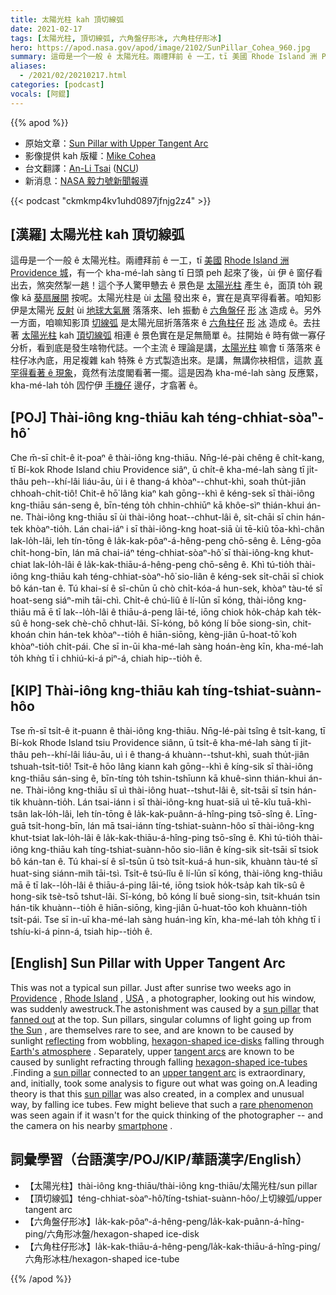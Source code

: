 ```yaml
---
title: 太陽光柱 kah 頂切線弧
date: 2021-02-17
tags: [太陽光柱, 頂切線弧, 六角盤仔形冰, 六角柱仔形冰]
hero: https://apod.nasa.gov/apod/image/2102/SunPillar_Cohea_960.jpg
summary: 這毋是一个一般 ê 太陽光柱。兩禮拜前 ê 一工，tī 美國 Rhode Island 洲 Providence 城，有一个 kha-mé-lah sàng tī 日頭 peh 起來了後，ùi 伊 ê 窗仔看出去，煞突然掣一趒！
aliases:
  - /2021/02/20210217.html
categories: [podcast]
vocals: [阿錕]
---
```


{{% apod %}}

- 原始文章：[Sun Pillar with Upper Tangent Arc](https://apod.nasa.gov/apod/ap210217.html)
- 影像提供 kah 版權：[Mike Cohea](https://www.mikecohea.com/about)
- 台文翻譯：[An-Li Tsai](mailto:thianbu.taigi@gmail.com) ([NCU](https://www.astro.ncu.edu.tw))
- 新消息：[NASA 毅力號新聞報導](https://mars.nasa.gov/mars2020/timeline/landing/watch-online/)

{{< podcast "ckmkmp4kv1uhd0897jfnjg2z4" >}}

## [漢羅] 太陽光柱 kah 頂切線弧

這毋是一个一般 ê 太陽光柱。兩禮拜前 ê 一工，tī [美國](https://www.cia.gov/the-world-factbook/countries/united-states/) [Rhode Island 洲](https://en.wikipedia.org/wiki/Rhode_Island) [Providence 城](https://youtu.be/zJ-g6DpBsAs)，有一个 kha-mé-lah sàng tī 日頭 peh 起來了後，ùi 伊 ê 窗仔看出去，煞突然掣一趒！這个予人驚甲戇去 ê 景色是 [太陽光柱](https://apod.nasa.gov/apod/ap180606.html) 產生 ê，面頂 to̍h 親像 kā [葵扇展開](https://catsherdyou.com/wp-content/uploads/2016/05/cat_fan_working_sm.jpg) 按呢。太陽光柱是 ùi [太陽](https://solarsystem.nasa.gov/solar-system/sun/overview/) 發出來 ê，實在是真罕得看著。咱知影伊是太陽光 [反射](https://apod.nasa.gov/apod/ap191227.html) ùi [地球大氣層](https://spaceplace.nasa.gov/atmosphere/en/) 落落來、leh 振動 ê [六角盤仔](https://www.atoptics.co.uk/halo/platpill.htm) [形](https://www.atoptics.co.uk/halo/platpill.htm) [冰](https://www.atoptics.co.uk/halo/platpill.htm) 造成 ê。另外一方面，咱嘛知影頂 [切線弧](https://www.atoptics.co.uk/halo/colsolat.htm) 是太陽光屈折落落來 ê [六角柱仔](https://www.atoptics.co.uk/halo/colpill.htm) [形](https://www.atoptics.co.uk/halo/colpill.htm) [冰](https://www.atoptics.co.uk/halo/colpill.htm) 造成 ê。去拄著 [太陽光柱](https://apod.nasa.gov/apod/ap060205.html) kah [頂切線弧](https://en.wikipedia.org/wiki/Upper_and_lower_tangent_arcs) 相連 ê 景色實在是足無簡單 ê。拄開始 ê 時有做一寡仔分析，看到底是發生啥物代誌。一个主流 ê 理論是講，[太陽光柱](https://www.atoptics.co.uk/halo/pillar.htm) 嘛會 tī 落落來 ê 柱仔冰內底，用足複雜 kah 特殊 ê 方式製造出來。是講，無講你袂相信，這款 [真罕得看著 ê 現象](https://apod.nasa.gov/apod/ap200224.html)，竟然有法度閣看著一擺。這是因為 kha-mé-lah sàng 反應緊，kha-mé-lah to̍h 囥佇伊 [手機仔](https://en.wikipedia.org/wiki/Camera_phone#/media/File:Sharp_J-SH04_CP+_2011.jpg) 邊仔，才翕著 ê。

## [POJ] Thài-iông kng-thiāu kah téng-chhiat-sòaⁿ-hô͘

Che m̄-sī chi̍t-ê it-poaⁿ ê thài-iông kng-thiāu. Nn̄g-lé-pài chêng ê chi̍t-kang, tī Bí-kok Rhode Island chiu Providence siâⁿ, ū chi̍t-ê kha-mé-lah sàng tī ji̍t-thâu peh--khí-lâi liáu-āu, ùi i ê thang-á khòaⁿ--chhut-khì, soah thu̍t-jiân chhoah-chi̍t-tiô! Chit-ê hō͘ lâng kiaⁿ kah gōng--khì ê kéng-sek sī thài-iông kng-thiāu sán-seng ê, bīn-téng to̍h chhin-chhiūⁿ kā khôe-sìⁿ thián-khui án-ne. Thài-iông kng-thiāu sī ùi thài-iông hoat--chhut-lâi ê, si̍t-chāi sī chin hán-tek khòaⁿ-tio̍h. Lán chai-iáⁿ i sī thài-iông-kng hoat-siā ùi tē-kiû tōa-khì-chân lak-lo̍h-lâi, leh tín-tōng ê la̍k-kak-pôaⁿ-á-hêng-peng chō-sêng ê. Lēng-gōa chi̍t-hong-bīn, lán mā chai-iáⁿ téng-chhiat-sòaⁿ-hô͘ sī thài-iông-kng khut-chiat lak-lo̍h-lâi ê la̍k-kak-thiāu-á-hêng-peng chō-sêng ê. Khì tú-tio̍h thài-iông kng-thiāu kah téng-chhiat-sòaⁿ-hô͘ sio-liân ê kéng-sek si̍t-chāi sī chiok bô kán-tan ê. Tú khai-sí ê sî-chūn ū chò chi̍t-kóa-á hun-sek, khòaⁿ tàu-té sī hoat-seng siáⁿ-mih tāi-chì. Chi̍t-ê chú-liû ê lí-lūn sī kóng, thài-iông kng-thiāu mā ē tī lak--lo̍h-lâi ê thiāu-á-peng lāi-té, iōng chiok ho̍k-cha̍p kah te̍k-sû ê hong-sek chè-chō chhut-lâi. Sī-kóng, bô kóng lí bōe siong-sìn, chit-khoán chin hán-tek khòaⁿ--tio̍h ê hiān-siōng, kèng-jiân ū-hoat-tō͘ koh khòaⁿ-tio̍h chi̍t-pái. Che sī in-ūi kha-mé-lah sàng hoán-èng kīn, kha-mé-lah to̍h khǹg tī i chhiú-ki-á piⁿ-á, chiah hip--tio̍h ê.

## [KIP] Thài-iông kng-thiāu kah tíng-tshiat-suànn-hôo

Tse m̄-sī tsi̍t-ê it-puann ê thài-iông kng-thiāu. Nn̄g-lé-pài tsîng ê tsi̍t-kang, tī Bí-kok Rhode Island tsiu Providence siânn, ū tsi̍t-ê kha-mé-lah sàng tī ji̍t-thâu peh--khí-lâi liáu-āu, uì i ê thang-á khuànn--tshut-khì, suah thu̍t-jiân tshuah-tsi̍t-tiô! Tsit-ê hōo lâng kiann kah gōng--khì ê kíng-sik sī thài-iông kng-thiāu sán-sing ê, bīn-tíng to̍h tshin-tshīunn kā khuê-sìnn thián-khui án-ne. Thài-iông kng-thiāu sī uì thài-iông huat--tshut-lâi ê, si̍t-tsāi sī tsin hán-tik khuànn-tio̍h. Lán tsai-iánn i sī thài-iông-kng huat-siā uì tē-kîu tuā-khì-tsân lak-lo̍h-lâi, leh tín-tōng ê la̍k-kak-puânn-á-hîng-ping tsō-sîng ê. Līng-guā tsi̍t-hong-bīn, lán mā tsai-iánn tíng-tshiat-suànn-hôo sī thài-iông-kng khut-tsiat lak-lo̍h-lâi ê la̍k-kak-thiāu-á-hîng-ping tsō-sîng ê. Khì tú-tio̍h thài-iông kng-thiāu kah tíng-tshiat-suànn-hôo sio-liân ê kíng-sik si̍t-tsāi sī tsiok bô kán-tan ê. Tú khai-sí ê sî-tsūn ū tsò tsi̍t-kuá-á hun-sik, khuànn tàu-té sī huat-sing siánn-mih tāi-tsì. Tsi̍t-ê tsú-lîu ê lí-lūn sī kóng, thài-iông kng-thiāu mā ē tī lak--lo̍h-lâi ê thiāu-á-ping lāi-té, iōng tsiok ho̍k-tsa̍p kah ti̍k-sû ê hong-sik tsè-tsō tshut-lâi. Sī-kóng, bô kóng lí buē siong-sìn, tsit-khuán tsin hán-tik khuànn--tio̍h ê hiān-siōng, kìng-jiân ū-huat-tōo koh khuànn-tio̍h tsi̍t-pái. Tse sī in-uī kha-mé-lah sàng huán-ìng kīn, kha-mé-lah to̍h khǹg tī i tshíu-ki-á pinn-á, tsiah hip--tio̍h ê.

## [English] Sun Pillar with Upper Tangent Arc 

This was not a typical sun pillar. Just after sunrise two weeks ago in [Providence](https://youtu.be/zJ-g6DpBsAs) , [Rhode Island](https://en.wikipedia.org/wiki/Rhode_Island) , [USA](https://www.cia.gov/the-world-factbook/countries/united-states/) , a photographer, looking out his window, was suddenly awestruck.The astonishment was caused by a [sun pillar](https://apod.nasa.gov/apod/ap180606.html) that [fanned out](https://catsherdyou.com/wp-content/uploads/2016/05/cat_fan_working_sm.jpg) at the top. Sun pillars, singular columns of light going up from [the Sun](https://solarsystem.nasa.gov/solar-system/sun/overview/) , are themselves rare to see, and are known to be caused by sunlight [reflecting](https://apod.nasa.gov/apod/ap191227.html) from wobbling, [hexagon-shaped ice-disks](https://www.atoptics.co.uk/halo/platpill.htm) falling through [Earth's atmosphere](https://spaceplace.nasa.gov/atmosphere/en/) . Separately, upper [tangent arcs](https://www.atoptics.co.uk/halo/colsolat.htm) are known to be caused by sunlight refracting through falling [hexagon-shaped ice-tubes](https://www.atoptics.co.uk/halo/colpill.htm) .Finding a [sun pillar](https://apod.nasa.gov/apod/ap060205.html) connected to an [upper tangent arc](https://en.wikipedia.org/wiki/Upper_and_lower_tangent_arcs) is extraordinary, and, initially, took some analysis to figure out what was going on.A leading theory is that this [sun pillar](https://www.atoptics.co.uk/halo/pillar.htm) was also created, in a complex and unusual way, by falling ice tubes. Few might believe that such a [rare phenomenon](https://apod.nasa.gov/apod/ap200224.html) was seen again if it wasn't for the quick thinking of the photographer -- and the camera on his nearby [smartphone](https://en.wikipedia.org/wiki/Camera_phone#/media/File:Sharp_J-SH04_CP+_2011.jpg) .

## 詞彙學習（台語漢字/POJ/KIP/華語漢字/English）

- 【太陽光柱】thài-iông kng-thiāu/thài-iông kng-thiāu/太陽光柱/sun pillar
- 【頂切線弧】téng-chhiat-sòaⁿ-hô͘/tíng-tshiat-suànn-hôo/上切線弧/upper tangent arc
- 【六角盤仔形冰】la̍k-kak-pôaⁿ-á-hêng-peng/la̍k-kak-puânn-á-hîng-ping/六角形冰盤/hexagon-shaped ice-disk
- 【六角柱仔形冰】la̍k-kak-thiāu-á-hêng-peng/la̍k-kak-thiāu-á-hîng-ping/六角形冰柱/hexagon-shaped ice-tube

{{% /apod %}}
